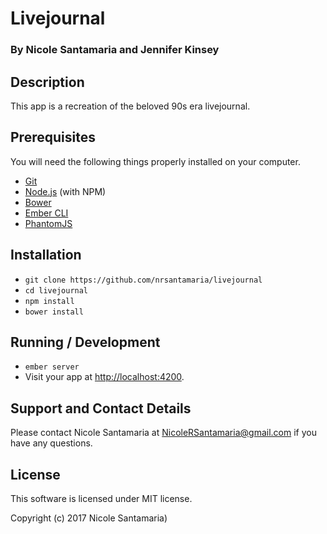 # Livejournal

### By Nicole Santamaria and Jennifer Kinsey

## Description
This app is a recreation of the beloved 90s era livejournal.

## Prerequisites

You will need the following things properly installed on your computer.

* [Git](http://git-scm.com/)
* [Node.js](http://nodejs.org/) (with NPM)
* [Bower](http://bower.io/)
* [Ember CLI](http://www.ember-cli.com/)
* [PhantomJS](http://phantomjs.org/)

## Installation

* `git clone https://github.com/nrsantamaria/livejournal`
* `cd livejournal`
* `npm install`
* `bower install`

## Running / Development

* `ember server`
* Visit your app at [http://localhost:4200](http://localhost:4200).

## Support and Contact Details
Please contact Nicole Santamaria at NicoleRSantamaria@gmail.com if you have any questions.

## License
This software is licensed under MIT license.

Copyright (c) 2017 Nicole Santamaria)
